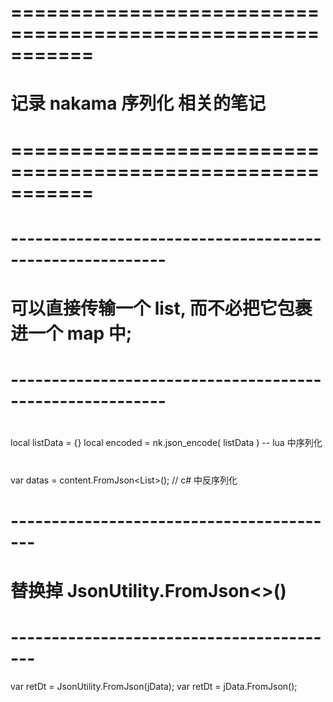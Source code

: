 
# =========================================================== #
#            记录 nakama 序列化 相关的笔记
# =========================================================== #


# --------------------------------------------------------- #
#  可以直接传输一个 list,  而不必把它包裹进一个 map 中;
# --------------------------------------------------------- #

#
local listData = {}
local encoded = nk.json_encode( listData )  -- lua 中序列化

#
var datas = content.FromJson<List<T>>(); // c# 中反序列化



# ----------------------------------------- #
#      替换掉 JsonUtility.FromJson<>()
# ----------------------------------------- #

var retDt = JsonUtility.FromJson<PersistentJoinMatchRet>(jData);
var retDt = jData.FromJson<PersistentJoinMatchRet>();















